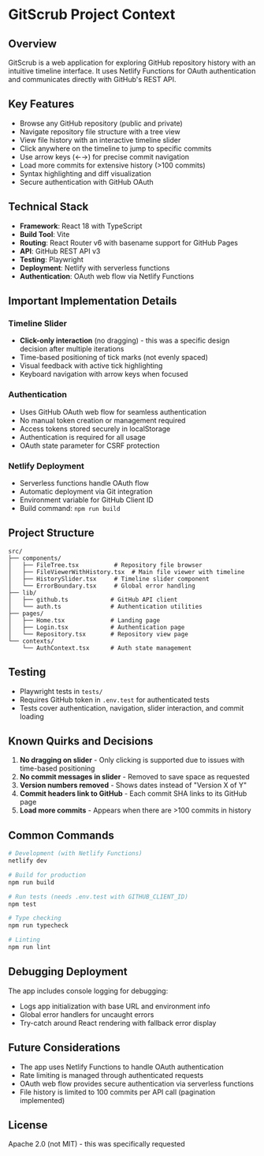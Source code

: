 # GitScrub Project Context

## Overview
GitScrub is a web application for exploring GitHub repository history with an intuitive timeline interface. It uses Netlify Functions for OAuth authentication and communicates directly with GitHub's REST API.

## Key Features
- Browse any GitHub repository (public and private)
- Navigate repository file structure with a tree view
- View file history with an interactive timeline slider
- Click anywhere on the timeline to jump to specific commits
- Use arrow keys (←→) for precise commit navigation
- Load more commits for extensive history (>100 commits)
- Syntax highlighting and diff visualization
- Secure authentication with GitHub OAuth

## Technical Stack
- **Framework**: React 18 with TypeScript
- **Build Tool**: Vite
- **Routing**: React Router v6 with basename support for GitHub Pages
- **API**: GitHub REST API v3
- **Testing**: Playwright
- **Deployment**: Netlify with serverless functions
- **Authentication**: OAuth web flow via Netlify Functions

## Important Implementation Details

### Timeline Slider
- **Click-only interaction** (no dragging) - this was a specific design decision after multiple iterations
- Time-based positioning of tick marks (not evenly spaced)
- Visual feedback with active tick highlighting
- Keyboard navigation with arrow keys when focused

### Authentication
- Uses GitHub OAuth web flow for seamless authentication
- No manual token creation or management required
- Access tokens stored securely in localStorage
- Authentication is required for all usage
- OAuth state parameter for CSRF protection

### Netlify Deployment
- Serverless functions handle OAuth flow
- Automatic deployment via Git integration
- Environment variable for GitHub Client ID
- Build command: `npm run build`

## Project Structure
```
src/
├── components/
│   ├── FileTree.tsx          # Repository file browser
│   ├── FileViewerWithHistory.tsx  # Main file viewer with timeline
│   ├── HistorySlider.tsx     # Timeline slider component
│   └── ErrorBoundary.tsx     # Global error handling
├── lib/
│   ├── github.ts            # GitHub API client
│   └── auth.ts              # Authentication utilities
├── pages/
│   ├── Home.tsx             # Landing page
│   ├── Login.tsx            # Authentication page
│   └── Repository.tsx       # Repository view page
└── contexts/
    └── AuthContext.tsx      # Auth state management
```

## Testing
- Playwright tests in `tests/`
- Requires GitHub token in `.env.test` for authenticated tests
- Tests cover authentication, navigation, slider interaction, and commit loading

## Known Quirks and Decisions
1. **No dragging on slider** - Only clicking is supported due to issues with time-based positioning
2. **No commit messages in slider** - Removed to save space as requested
3. **Version numbers removed** - Shows dates instead of "Version X of Y"
4. **Commit headers link to GitHub** - Each commit SHA links to its GitHub page
5. **Load more commits** - Appears when there are >100 commits in history

## Common Commands
```bash
# Development (with Netlify Functions)
netlify dev

# Build for production
npm run build

# Run tests (needs .env.test with GITHUB_CLIENT_ID)
npm test

# Type checking
npm run typecheck

# Linting
npm run lint
```

## Debugging Deployment
The app includes console logging for debugging:
- Logs app initialization with base URL and environment info
- Global error handlers for uncaught errors
- Try-catch around React rendering with fallback error display

## Future Considerations
- The app uses Netlify Functions to handle OAuth authentication
- Rate limiting is managed through authenticated requests
- OAuth web flow provides secure authentication via serverless functions
- File history is limited to 100 commits per API call (pagination implemented)

## License
Apache 2.0 (not MIT) - this was specifically requested